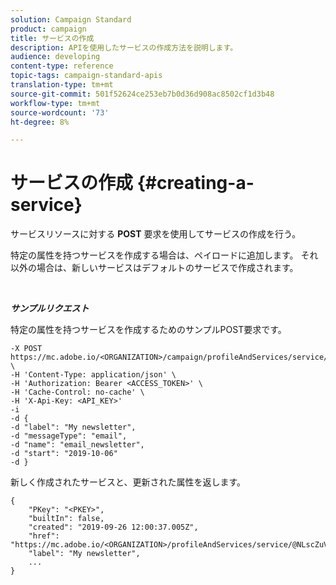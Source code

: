 ```yaml
---
solution: Campaign Standard
product: campaign
title: サービスの作成
description: APIを使用したサービスの作成方法を説明します。
audience: developing
content-type: reference
topic-tags: campaign-standard-apis
translation-type: tm+mt
source-git-commit: 501f52624ce253eb7b0d36d908ac8502cf1d3b48
workflow-type: tm+mt
source-wordcount: '73'
ht-degree: 8%

---
```



# サービスの作成 {#creating-a-service}

サービスリソースに対する **POST** 要求を使用してサービスの作成を行う。

特定の属性を持つサービスを作成する場合は、ペイロードに追加します。 それ以外の場合は、新しいサービスはデフォルトのサービスで作成されます。

<br/>

***サンプルリクエスト***

特定の属性を持つサービスを作成するためのサンプルPOST要求です。

```
-X POST https://mc.adobe.io/<ORGANIZATION>/campaign/profileAndServices/service/ \
-H 'Content-Type: application/json' \
-H 'Authorization: Bearer <ACCESS_TOKEN>' \
-H 'Cache-Control: no-cache' \
-H 'X-Api-Key: <API_KEY>'
-i
-d {
-d "label": "My newsletter",
-d "messageType": "email",
-d "name": "email_newsletter",
-d "start": "2019-10-06"
-d }
```

新しく作成されたサービスと、更新された属性を返します。

```
{
    "PKey": "<PKEY>",
    "builtIn": false,
    "created": "2019-09-26 12:00:37.005Z",
    "href": "https://mc.adobe.io/<ORGANIZATION>/profileAndServices/service/@NLscZuVHxdVu9rPftvrMWFfR1zRIxQGswSOmGLrK09JTF_iWhB0JCUHEndA_vvy__k9mzOYa5NVkcWDcrK8qGh0wygahX9kRcD44kiWWSEceShn3",
    "label": "My newsletter",
    ...
}
```
